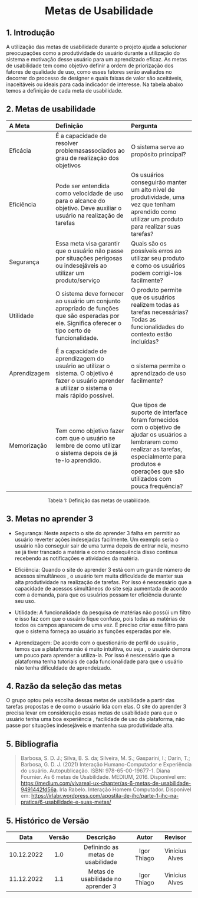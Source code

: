 # <center>Metas de Usabilidade

## 1. Introdução
A utilização das metas de usabilidade durante o projeto ajuda a solucionar preocupações como a produtividade do usuário durante a utilização do sistema e motivação desse usuário para um aprendizado eficaz. As metas de usabilidade tem como objetivo definir a ordem de priorização dos fatores de qualidade de uso, como esses fatores serão avaliados no decorrer do processo de designer e quais faixas de valor são aceitáveis, inaceitáveis ou ideais para cada indicador de interesse. Na tabela abaixo temos a definição de cada meta de usabilidade.

## 2. Metas de usabilidade

| A Meta | Definição | Pergunta |
| :--- | :--- | :--- |
| Eficácia | É a capacidade de resolver problemasassociados ao grau de realização dos objetivos | O sistema serve ao propósito principal? | 
| Eficiência | Pode ser entendida como velocidade de uso para o alcance do objetivo. Deve auxiliar o usuário na realização de tarefas | Os usuários conseguirão manter um alto nível de produtividade, uma vez que tenham aprendido como utilizar um produto para realizar suas tarefas? | 
| Segurança | Essa meta visa garantir que o usuário não passe por situações perigosas ou indesejáveis ao utilizar um produto/serviço | Quais são os possíveis erros ao utilizar seu produto e como os usuários podem corrigi-los facilmente?| 
| Utilidade |O sistema deve fornecer ao usuário um conjunto apropriado de funções que são esperadas por ele. Significa oferecer o tipo certo de funcionalidade. | O produto permite que os usuários realizem todas as tarefas necessárias? Todas as funcionalidades do contexto estão incluídas? | 
| Aprendizagem | É a capacidade de aprendizagem do usuário ao utilizar o sistema. O objetivo é fazer o usuário aprender a utilizar o sistema o mais rápido possível. | o sistema permite o aprendizado de uso facilmente? | 
| Memorização | Tem como objetivo fazer com que o usuário se lembre de como utilizar o sistema depois de já te-lo aprendido. | Que tipos de suporte de interface foram fornecidos com o objetivo de ajudar os usuários a lembrarem como realizar as tarefas, especialmente para produtos e operações que são utilizados com pouca frequência? | 

<center>
<p style="font-size:13px" align='center' fonte>Tabela 1: Definição das metas de usabilidade.</figcaption></p>
</center>


## 3. Metas no aprender 3

- Segurança: Neste aspecto o site do aprender 3 falha em permitir ao usuário reverter ações indesejadas facilmente. Um exemplo seria o usuário não conseguir sair de uma turma depois de entrar nela, mesmo se já tiver trancado a matéria e como consequência disso continua recebendo as notificações e atividades da matéria.

- Eficiência: Quando o site do aprender 3 está com um grande número de acessos simultâneos , o usuário tem muita dificuldade de manter sua alta produtividade na realização de tarefas. Por isso é nescessário que a capacidade de acessos simultâneos do site seja aumentada de acordo com a demanda, para que os usuários possam ter eficiência durante seu uso.

- Utilidade: A funcionalidade da pesquisa de matérias não possúi um filtro e isso faz com que o usuário fique confuso, pois todas as matérias de todos os campos aparecem de uma vez. É preciso criar esse filtro para que o sistema forneça ao usuário as funções esperadas por ele.

- Aprendizagem: De acordo com o questionário de perfil do usuário , temos que a plataforma não é muito intuitiva, ou seja , o usuário demora um pouco para aprender a utiliza-la. Por isso é nescessário que a plataforma tenha tutoriais de cada funcionalidade para que o usuário não tenha dificuldade de aprendeizado. 

## 4. Razão da seleção das metas

O grupo optou pela escolha dessas metas de usabilidade a partir das tarefas propostas e de como o usuário lida com elas. O site do aprender 3 precisa levar em consideração essas metas de usabilidade para que o usuário tenha uma boa experiência , facilidade de uso da plataforma, não passe por situações indesejáveis e mantenha sua produtividade alta.


## 5. Bibliografia
> Barbosa, S. D. J.; Silva, B. S. da; Silveira, M. S.; Gasparini, I.; Darin, T.; Barbosa, G. D. J. (2021) Interação Humano-Computador e Experiência do usuário. Autopublicação. ISBN: 978-65-00-19677-1.
> Diana Fournier. As 6 metas de Usabilidade. MEDIUM, 2016. Disponível em: https://medium.com/vivareal-ux-chapter/as-6-metas-de-usabilidade-9491442fd56a.
> Irla Rabelo. Interação Homem Computador. Disponível em: https://irlabr.wordpress.com/apostila-de-ihc/parte-1-ihc-na-pratica/6-usabilidade-e-suas-metas/


## 5. Histórico de Versão
 
| Data       | Versão | Descrição            | Autor             | Revisor |
|:----------:|:------:|:--------------------:|:-----------------:|:-------:|
| 10.12.2022| 1.0 | Definindo as metas de usabilidade |  Igor Thiago  | Vinícius Alves |
| 11.12.2022| 1.1 | Metas de usabilidade no aprender 3 |  Igor Thiago  | Vinícius Alves |

